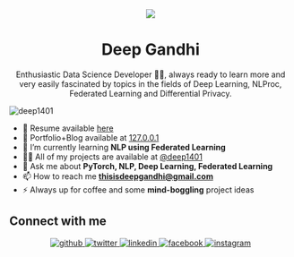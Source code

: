 <div align="center">
<img src="https://user-images.githubusercontent.com/42115530/92640221-9728ca00-f2fa-11ea-8994-c72b26e937de.gif" align="center"/>
</div>
<h1 align="center">Deep Gandhi</h1>
<p align="center">Enthusiastic Data Science Developer 👨‍💻, always ready to learn more and very easily fascinated by topics in the fields of Deep Learning, NLProc, Federated Learning and Differential Privacy. </p>


<p align="left"> <img src="https://komarev.com/ghpvc/?username=deep1401" alt="deep1401" /> </p>


- 📜 Resume available <a href="https://drive.google.com/file/d/1_tm2_eyFLK6azY1Ea8T3mumKyZbnPhCl/view?usp=sharing" target=_blank>here</a>
- 🏡 Portfolio+Blog available at [127.0.0.1](https://deep1401.github.io/)
- 🌱 I’m currently learning **NLP using Federated Learning**
- 👨‍💻 All of my projects are available at [@deep1401](https://github.com/deep1401)
- 💬 Ask me about **PyTorch, NLP, Deep Learning, Federated Learning**
- 📫 How to reach me **thisisdeepgandhi@gmail.com**
- ⚡ Always up for coffee and some **mind-boggling** project ideas



## Connect with me  
<div align="center">
<a href="https://github.com/deep1401" target="_blank">
<img src=https://img.shields.io/badge/github-%2324292e.svg?&style=for-the-badge&logo=github&logoColor=white alt=github style="margin-bottom: 5px;" />
</a>
<a href="https://twitter.com/deepgandhi_07" target="_blank">
<img src=https://img.shields.io/badge/twitter-%2300acee.svg?&style=for-the-badge&logo=twitter&logoColor=white alt=twitter style="margin-bottom: 5px;" />
</a>
<a href="https://linkedin.com/in/deep1401" target="_blank">
<img src=https://img.shields.io/badge/linkedin-%231E77B5.svg?&style=for-the-badge&logo=linkedin&logoColor=white alt=linkedin style="margin-bottom: 5px;" />
</a>
<a href="https://www.facebook.com/deepgandhi1401/" target="_blank">
<img src=https://img.shields.io/badge/facebook-%232E87FB.svg?&style=for-the-badge&logo=facebook&logoColor=white alt=facebook style="margin-bottom: 5px;" />
</a>
<a href="https://instagram.com/deepgandhi_07" target="_blank">
<img src=https://img.shields.io/badge/instagram-%23000000.svg?&style=for-the-badge&logo=instagram&logoColor=white alt=instagram style="margin-bottom: 5px;" />
</a>
</div>  
